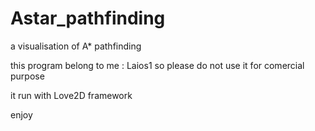 # Astar_pathfinding

a visualisation of A* pathfinding 


this program belong to me : Laios1 so please do not use it for comercial purpose

it run with Love2D framework

enjoy
